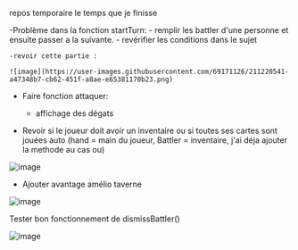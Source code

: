 repos temporaire le temps que je finisse

-Problème dans la fonction startTurn:
	- remplir les battler d'une personne et ensuite passer a la suivante.
	- revérifier les conditions dans le sujet
	
	-revoir cette partie :
	
	![image](https://user-images.githubusercontent.com/69171126/211220541-a47348b7-cb62-451f-a8ae-e65381170b23.png)

	
- Faire fonction attaquer:
	- affichage des dégats

- Revoir si le joueur doit avoir un inventaire ou si toutes ses cartes sont jouées auto (hand = main du joueur, Battler = inventaire, j'ai déja ajouter la methode au cas ou)

![image](https://user-images.githubusercontent.com/69171126/211220691-09ca24ad-5b89-4b93-88a8-55ff14384c73.png)


- Ajouter avantage amélio taverne

![image](https://user-images.githubusercontent.com/69171126/211220585-bd658c2b-50fc-4424-8272-08ff31acc3b7.png)

Tester bon fonctionnement de dismissBattler()

![image](https://user-images.githubusercontent.com/69171126/211220609-c1aa341f-d8bb-46b6-a5ac-03a1f6cf04d8.png)


